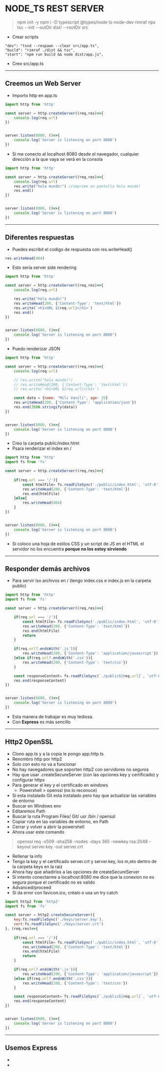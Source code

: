 # NODE_TS REST SERVER

> npm init -y
> npm i -D typescript @types/node ts-node-dev rimraf
> npx tsc --init --outDir dist/ --rootDir src

- Crear scripts

~~~
"dev": "tsnd --respawn --clear src/app.ts",
"build": "rimraf ./dist && tsc",
"start": "npm run build && node dist/app.js",
~~~

- Creo src/app.ts
----

## Creemos un Web Server

- Importo http en app.ts

~~~js
import http from 'http'

const server = http.createServer((req,res)=>{
    console.log(req.url)
})


server.listen(8080, ()=>{
    console.log('Server is listening on port 8080')
})
~~~

- Si me conecto al localhost 8080 desde el navegador, cualquier dirección a la que vaya se verá en la consola

~~~js
import http from 'http'

const server = http.createServer((req,res)=>{
    console.log(req.url)
    res.write("hola mundo!") //imprime en pantalla hola mundo!
    res.end()
})


server.listen(8080, ()=>{
    console.log('Server is listening on port 8080')
})
~~~
------

## Diferentes respuestas

- Puedes escribit el codigo de respuesta con res.writeHead()

~~~js
res.writeHead(404)
~~~

- Esto sería server side rendering

~~~js
import http from 'http'

const server = http.createServer((req,res)=>{
    console.log(req.url)

    res.write("hola mundo!")
    res.writeHead(200, {'Content-Type': 'text/html'})
    res.write(`<h1>URL ${req.url}</h1>`)
    res.end()
})


server.listen(8080, ()=>{
    console.log('Server is listening on port 8080')
})
~~~

- Puedo renderizar JSON

~~~js
import http from 'http'

const server = http.createServer((req,res)=>{
    console.log(req.url)

    // res.write("hola mundo!")
    // res.writeHead(200, {'Content-Type': 'text/html'})
    // res.write(`<h1>URL ${req.url}</h1>`)

    const data = {name: "Mili Vanili", age: 25}
    res.writeHead(200, {'Content-Type': 'application/json'})
    res.end(JSON.stringify(data))
})


server.listen(8080, ()=>{
    console.log('Server is listening on port 8080')
})
~~~

- Creo la carpeta public/index.html
- Psara renderizar el index en /

~~~js
import http from 'http'
import fs from 'fs'

const server = http.createServer((req,res)=>{
    
    if(req.url === '/'){
        const htmlFile= fs.readFileSync('./public/index.html', 'utf-8')
        res.writeHead(200, {'Content-Type': 'text/html'})
        res.end(htmlFile)
    }else{
        res.writeHead(404)
    }
})


server.listen(8080, ()=>{
    console.log('Server is listening on port 8080')
})
~~~

- Si coloco una hoja de estilos CSS y un script de JS en el HTML el servidor no los encuentra **porque no los estoy sirviendo**
-----

## Responder demás archivos

- Para servir lso archivos en / (tengo index.css e index.js en la carpeta public)

~~~js
import http from 'http'
import fs from 'fs'

const server = http.createServer((req,res)=>{

    if(req.url === '/'){
        const htmlFile= fs.readFileSync('./public/index.html', 'utf-8')
        res.writeHead(200, {'Content-Type': 'text/html'})
        res.end(htmlFile)
        return
    }

    if(req.url?.endsWith('.js')){
        res.writeHead(200, {'Content-Type': 'application/javascript'})
    }else if(req.url?.endsWith('.css')){
        res.writeHead(200, {'Content-Type': 'text/css'})
    }

    const responseContent= fs.readFileSync(`./public${req.url}`, 'utf-8') //habria que comprobar si existe el archivo
    res.end(responseContent)
})


server.listen(8080, ()=>{
    console.log('Server is listening on port 8080')
})
~~~
- Esta manera de trabajar es muy tediosa.
- Con **Express** es más sencillo
---------

## Http2 OpenSSL

- Clono app.ts y a la copia le pongo app.http.ts
- Renombro http por http2
- Solo con esto no va a funcionar
- No hay navegadores que soporten http2 con servidores no seguros
- Hay que usar .createSecureServer (con las opciones key y certificado) y configurar https
- Para generar el key y el certificado en windows
  - Powershell > openssl (no lo reconoce)
- Si esta instalado Git esta instalado pero hay que actualizar las variables de entorno
- Buscar en Windows env
- Editaremos Path
- Buscar la ruta Program Files/ Git/ usr /bin / openssl
- Copiar ruta en las variables de entorno, en Path 
- Cerrar y volver a abrir la powershell
- Ahora usar este comando

> openssl req -x509 -sha256 -nodes -days 365 -newkey rsa:2048 -keyout server.key -out server.crt

- Rellenar la info
- Tengo la key y el certificado server.crt y server.key, los m,eto dentro de la carpeta keys en la raiz
- Ahora hay que añadirlos a las opciones de createSecureServer
- Si intento conectarme a localhost:8080 me dice que la conexion no es segura porque el certificado no es valido
- Advanced/proceed
- Si da error con favicon.ico, créalo o usa un try catch
~~~js
import http2 from 'http2'
import fs from 'fs'

const server = http2.createSecureServer({
    key:fs.readFileSync('./keys/server.key'),
    cert:fs.readFileSync('./keys/server.crt')
}, (req,res)=>{
    
    if(req.url === '/'){
        const htmlFile= fs.readFileSync('./public/index.html', 'utf-8')
        res.writeHead(200, {'Content-Type': 'text/html'})
        res.end(htmlFile)
        return
    }

    if(req.url?.endsWith('.js')){
        res.writeHead(200, {'Content-Type': 'application/javascript'})
    }else if(req.url?.endsWith('.css')){
        res.writeHead(200, {'Content-Type': 'text/css'})
    }

    const responseContent= fs.readFileSync(`./public${req.url}`, 'utf-8')
    res.end(responseContent)
})


server.listen(8080, ()=>{
    console.log('Server is listening on port 8080')
})
~~~
------

## Usemos Express

- 

- 

